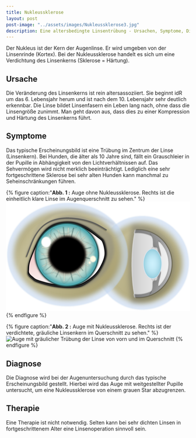 ```yaml
---
title: Nukleussklerose
layout: post
post-image: "../assets/images/Nukleussklerose3.jpg"
description: Eine altersbedingte Linsentrübung - Ursachen, Symptome, Diagnose, Therapie beim Hund.
---
```


Der Nukleus ist der Kern der Augenlinse.
Er wird umgeben von der Linsenrinde (Kortex).
Bei der Nukleussklerose handelt es sich um eine Verdichtung des Linsenkerns (Sklerose = Härtung).

<!--excerpt-->

## Ursache

Die Veränderung des Linsenkerns ist rein altersassoziiert. Sie beginnt idR um das 6. Lebensjahr herum und ist nach dem 10. Lebensjahr sehr deutlich erkennbar. Die Linse bildet Linsenfasern ein Leben lang nach, ohne dass die Linsengröße zunimmt. Man geht davon aus, dass dies zu einer Kompression und Härtung des Linsenkerns führt. 

## Symptome

Das typische Erscheinungsbild ist eine Trübung im Zentrum der Linse (Linsenkern). Bei Hunden, die älter als 10 Jahre sind, fällt ein Grauschleier in der Pupille in Abhängigkeit von den Lichtverhältnissen auf. Das Sehvermögen wird nicht merklich beeinträchtigt. Lediglich eine sehr fortgeschrittene Sklerose bei sehr alten Hunden kann manchmal zu Seheinschränkungen führen.

{% figure caption:"**Abb. 1 :** Auge ohne Nukleussklerose. Rechts ist die einheitlich klare Linse im Augenquerschnitt zu sehen." %}
![Augenzeichnung mit klarer Linse](../assets/images/Nukleusgrafik1.png)
{% endfigure %}

{% figure caption:"**Abb. 2 :** Auge mit Nukleussklerose. Rechts ist der verdichtete, gräuliche Linsenkern im Querschnitt zu sehen." %}
![Auge mit gräulicher Trübung der Linse von vorn und im Querschnitt](../assets/images/Nukleusgrafik2.png)
{% endfigure %}

## Diagnose

Die Diagnose wird bei der Augenuntersuchung durch das typische Erscheinungsbild gestellt. Hierbei wird das Auge mit weitgestellter Pupille untersucht, um eine Nukleussklerose von einem grauen Star abzugrenzen.  

## Therapie

Eine Therapie ist nicht notwendig. Selten kann bei sehr dichten Linsen in fortgeschrittenem Alter eine Linsenoperation sinnvoll sein. 
